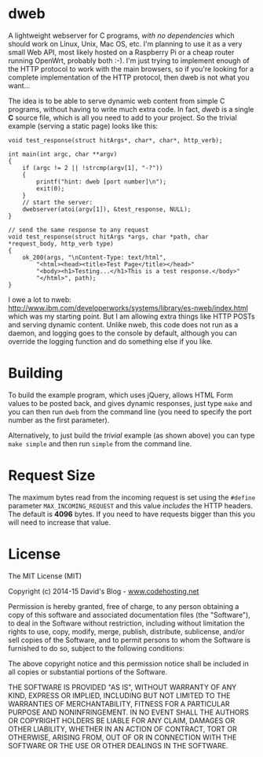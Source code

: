 dweb
====

A lightweight webserver for C programs, *with no dependencies* which should work on Linux, Unix, Mac OS, etc.  I'm planning to use it as a very small Web API, most likely hosted on a Raspberry Pi or a cheap router running OpenWrt, probably both :-).  I'm just trying to implement enough of the HTTP protocol to work with the main browsers, so if you're looking for a complete implementation of the HTTP protocol, then dweb is not what you want...

The idea is to be able to serve dynamic web content from simple C programs, without having to write much extra code.  In fact, *dweb* is a single **C** source file, which is all you need to add to your project.  So the trivial example (serving a static page) looks like this:

```
void test_response(struct hitArgs*, char*, char*, http_verb);

int main(int argc, char **argv)
{
	if (argc != 2 || !strcmp(argv[1], "-?"))
	{
		printf("hint: dweb [port number]\n");
		exit(0);
	}
	// start the server:
	dwebserver(atoi(argv[1]), &test_response, NULL);
}

// send the same response to any request
void test_response(struct hitArgs *args, char *path, char *request_body, http_verb type)
{
	ok_200(args, "\nContent-Type: text/html",
		"<html><head><title>Test Page</title></head>"
		"<body><h1>Testing...</h1>This is a test response.</body>"
		"</html>", path);
}
```

I owe a lot to nweb: http://www.ibm.com/developerworks/systems/library/es-nweb/index.html which was my starting point.  But I am allowing extra things like HTTP POSTs and serving dynamic content.  Unlike nweb, this code does not run as a daemon, and logging goes to the console by default, although you can override the logging function and do something else if you like.


Building
========

To build the example program, which uses jQuery, allows HTML Form values to be posted back, and gives dynamic responses, just type ```make``` and you can then run ```dweb``` from the command line (you need to specify the port number as the first parameter).

Alternatively, to just build the *trivial* example (as shown above) you can type ```make simple``` and then run ```simple``` from the command line.

Request Size
========
The maximum bytes read from the incoming request is set using the ```#define``` parameter ```MAX_INCOMING_REQUEST``` and this value *includes* the HTTP headers.  The default is **4096** bytes.  If you need to have requests bigger than this you will need to increase that value.

License
=======

The MIT License (MIT)

Copyright (c) 2014-15 David's Blog - www.codehosting.net

Permission is hereby granted, free of charge, to any person obtaining a copy of
this software and associated documentation files (the "Software"), to deal in
the Software without restriction, including without limitation the rights to
use, copy, modify, merge, publish, distribute, sublicense, and/or sell copies of
the Software, and to permit persons to whom the Software is furnished to do so,
subject to the following conditions:

The above copyright notice and this permission notice shall be included in all
copies or substantial portions of the Software.

THE SOFTWARE IS PROVIDED "AS IS", WITHOUT WARRANTY OF ANY KIND, EXPRESS OR IMPLIED, INCLUDING BUT NOT LIMITED TO THE WARRANTIES OF MERCHANTABILITY, FITNESS FOR A PARTICULAR PURPOSE AND NONINFRINGEMENT. IN NO EVENT SHALL THE AUTHORS OR
COPYRIGHT HOLDERS BE LIABLE FOR ANY CLAIM, DAMAGES OR OTHER LIABILITY, WHETHER IN AN ACTION OF CONTRACT, TORT OR OTHERWISE, ARISING FROM, OUT OF OR IN CONNECTION WITH THE SOFTWARE OR THE USE OR OTHER DEALINGS IN THE SOFTWARE.
